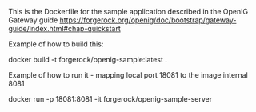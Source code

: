 This is the Dockerfile for the sample application described in the
OpenIG Gateway guide
 https://forgerock.org/openig/doc/bootstrap/gateway-guide/index.html#chap-quickstart
 
 
Example of how to build this:
 

docker build -t forgerock/openig-sample:latest .

Example of how to run it - mapping local port 18081 to the image internal 8081

docker run -p 18081:8081 -it  forgerock/openig-sample-server
 